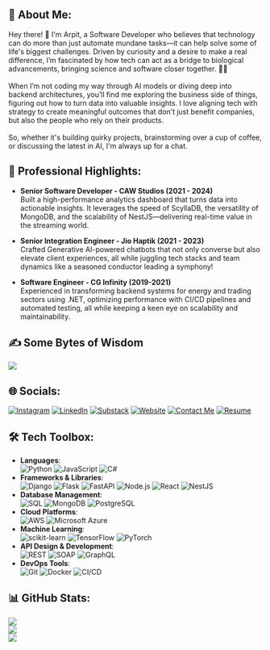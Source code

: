 ## 💫 About Me:
Hey there! 👋 I'm Arpit, a Software Developer who believes that technology can do more than just automate mundane tasks—it can help solve some of life's biggest challenges. Driven by curiosity and a desire to make a real difference, I’m fascinated by how tech can act as a bridge to biological advancements, bringing science and software closer together. 🧬🔧<br><br>When I’m not coding my way through AI models or diving deep into backend architectures, you’ll find me exploring the business side of things, figuring out how to turn data into valuable insights. I love aligning tech with strategy to create meaningful outcomes that don’t just benefit companies, but also the people who rely on their products.<br><br>So, whether it's building quirky projects, brainstorming over a cup of coffee, or discussing the latest in AI, I'm always up for a chat.

## 🌟 Professional Highlights:
- **Senior Software Developer - CAW Studios (2021 - 2024)**<br>
Built a high-performance analytics dashboard that turns data into actionable insights. It leverages the speed of ScyllaDB, the versatility of MongoDB, and the scalability of NestJS—delivering real-time value in the streaming world.

- **Senior Integration Engineer - Jio Haptik (2021 - 2023)**<br>
Crafted Generative AI-powered chatbots that not only converse but also elevate client experiences, all while juggling tech stacks and team dynamics like a seasoned conductor leading a symphony!

- **Software Engineer - CG Infinity (2019-2021)**<br>
Experienced in transforming backend systems for energy and trading sectors using .NET, optimizing performance with CI/CD pipelines and automated testing, all while keeping a keen eye on scalability and maintainability.

## ✍️ Some Bytes of Wisdom
![](https://quotes-github-readme.vercel.app/api?type=horizontal&theme=radical)

## 🌐 Socials:
[![Instagram](https://img.shields.io/badge/Instagram-%23E4405F.svg?logo=Instagram&logoColor=white)](https://www.instagram.com/arpitdave_2801/) [![LinkedIn](https://img.shields.io/badge/LinkedIn-%230077B5.svg?logo=linkedin&logoColor=white)](https://www.linkedin.com/in/arpit-dave/) [![Substack](https://img.shields.io/badge/Substack-%23FF6719.svg?logo=Substack&logoColor=white)](https://arpitdave.substack.com/) [![Website](https://img.shields.io/badge/Website-%23000000.svg?logo=About.me&logoColor=white)](https://davearpit.github.io/) [![Contact Me](https://img.shields.io/badge/Contact%20Me-%23EA4335.svg?logo=gmail&logoColor=white)](mailto:arpitdave321@gmail.com) [![Resume](https://img.shields.io/badge/Resume-%234B8BBE.svg?logo=Google&logoColor=white)](https://drive.google.com/file/d/1o-zTkz0hxHQ0HRq8I9X_Brl5-QNOpkY-/view?usp=drive_link)

## 🛠️ Tech Toolbox:
- **Languages**:  
![Python](https://img.shields.io/badge/python-3670A0?style=for-the-badge&logo=python&logoColor=ffdd54) ![JavaScript](https://img.shields.io/badge/javascript-f7df1e?style=for-the-badge&logo=javascript&logoColor=black) ![C#](https://img.shields.io/badge/C%23-239120?style=for-the-badge&logo=csharp&logoColor=white)  
- **Frameworks & Libraries**:  
![Django](https://img.shields.io/badge/django-092E20?style=for-the-badge&logo=django&logoColor=white) ![Flask](https://img.shields.io/badge/flask-000000?style=for-the-badge&logo=flask&logoColor=white) ![FastAPI](https://img.shields.io/badge/FastAPI-005571?style=for-the-badge&logo=fastapi&logoColor=white) ![Node.js](https://img.shields.io/badge/Node.js-8CC84B?style=for-the-badge&logo=node.js&logoColor=white) ![React](https://img.shields.io/badge/react-61DAFB?style=for-the-badge&logo=react&logoColor=black) ![NestJS](https://img.shields.io/badge/NestJS-E0234E?style=for-the-badge&logo=nestjs&logoColor=white)  
- **Database Management**:  
![SQL](https://img.shields.io/badge/SQL-003B57?style=for-the-badge&logo=MySQL&logoColor=white) ![MongoDB](https://img.shields.io/badge/MongoDB-47A248?style=for-the-badge&logo=mongodb&logoColor=white) ![PostgreSQL](https://img.shields.io/badge/PostgreSQL-336791?style=for-the-badge&logo=postgresql&logoColor=white)  
- **Cloud Platforms**:  
![AWS](https://img.shields.io/badge/Amazon%20AWS-232F3E?style=for-the-badge&logo=amazonaws&logoColor=white) ![Microsoft Azure](https://img.shields.io/badge/Microsoft%20Azure-0078D4?style=for-the-badge&logo=microsoftazure&logoColor=white)  
- **Machine Learning**:  
![scikit-learn](https://img.shields.io/badge/scikit--learn-F7931E?style=for-the-badge&logo=scikit-learn&logoColor=white) ![TensorFlow](https://img.shields.io/badge/TensorFlow-FF6F20?style=for-the-badge&logo=tensorflow&logoColor=white)   ![PyTorch](https://img.shields.io/badge/PyTorch-EE4C2C?style=for-the-badge&logo=pytorch&logoColor=white)  
- **API Design & Development**:  
![REST](https://img.shields.io/badge/REST-00ADEF?style=for-the-badge&logo=rest&logoColor=white) ![SOAP](https://img.shields.io/badge/SOAP-000000?style=for-the-badge&logo=soap&logoColor=white) ![GraphQL](https://img.shields.io/badge/GraphQL-E10098?style=for-the-badge&logo=graphql&logoColor=white)  
- **DevOps Tools**:  
![Git](https://img.shields.io/badge/Git-F05032?style=for-the-badge&logo=git&logoColor=white) ![Docker](https://img.shields.io/badge/Docker-2496ED?style=for-the-badge&logo=docker&logoColor=white) ![CI/CD](https://img.shields.io/badge/CI%2FCD-5A67D8?style=for-the-badge&logo=circleci&logoColor=white)  

## 📊 GitHub Stats:
![](https://github-readme-stats.vercel.app/api?username=davearpit&theme=radical&hide_border=false&include_all_commits=false&count_private=false)<br/>
![](https://github-readme-streak-stats.herokuapp.com/?user=davearpit&theme=radical&hide_border=false)<br/>
![](https://github-readme-stats.vercel.app/api/top-langs/?username=davearpit&theme=radical&hide_border=false&include_all_commits=false&count_private=false&layout=compact)

